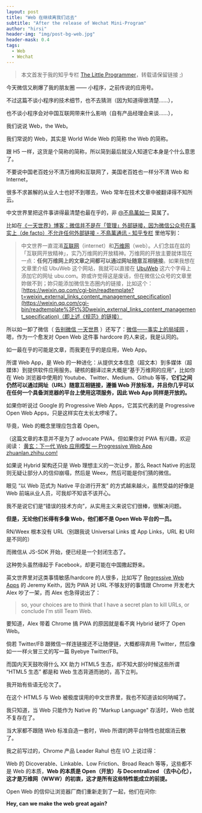 ```yaml
---
layout: post
title: "Web 在继续离我们远去"
subtitle: "After the release of Wechat Mini-Program"
author: "hirsi"
header-img: "img/post-bg-web.jpg"
header-mask: 0.4
tags:
  - Web
  - Wechat
---
```


> 本文首发于我的知乎专栏 [The Little Programmer](https://zhuanlan.zhihu.com/p/22561084)，转载请保留链接 ;)

今天微信又刷爆了我的朋友圈 —— 小程序，之前传说的应用号。

不过这篇不谈小程序的技术细节，也不去猜测（因为知道得很清楚……），

也不谈小程序会对中国互联网带来什么影响（自有产品经理会来谈……），

我们说说 Web，the Web。

我们常说的 Web，其实是 World Wide Web 的简称 the Web 的简称。

跟 H5 一样，这货是个简称的简称，所以简到最后就没人知道它本身是个什么意思了。

不要说中国老百姓分不清万维网和互联网了，美国老百姓也一样分不清 Web 和 Internet，

很多不求甚解的从业人士也好不到哪去，Web 常年在技术文章中被翻译得不知所云。

中文世界里把这件事讲得最清楚也最在乎的，非 [@不鳥萬如一](//www.zhihu.com/people/6bec872206d9884cd9535841b6a1f510) 莫属了。

比如在[《一天世界》博客：微信并不是在「管理」外部链接，因为微信公众号在事实上（de facto）不允许任何外部链接 - 不鳥萬通讯 - 知乎专栏](https://zhuanlan.zhihu.com/p/20747514) 里他写到：

> 中文世界一直混淆[互联网](https://en.wikipedia.org/wiki/Internet)（internet）和[万维网](https://en.wikipedia.org/wiki/World_Wide_Web)（web）。人们念兹在兹的「互联网开放精神」，实乃万维网的开放精神。万维网的开放主要就体现在一点：**任何万维网上的文章之间都可以通过网址随意互相链接**。如果我想在文章里介绍 UbuWeb 这个网站，我就可以直接在 [UbuWeb](https://ubu.com/) 这六个字母上添加它的网址 ubu.com。妳或许觉得这是废话，但在微信公众号的文章里妳做不到；妳只能添加微信生态圈内的链接，比如这个：[https://weixin.qq.com/cgi-bin/readtemplate?t=weixin_external_links_content_management_specification](https://weixin.qq.com/cgi-bin/readtemplate%3Ft%3Dweixin_external_links_content_management_specification)（即上述《规范》的链接）

所以如一卸了微信（ [告别微信 一天世界](https://blog.yitianshijie.net/2016/02/21/byebye-wechat/) ）还写了：[微信——事实上的局域网](https://blog.yitianshijie.net/2015/11/16/wechat-de-facto-lan/) ，嗯，作为一个愈发对 Open Web 这件事 hardcore 的人来说，我是认同的。

如一最在乎的可能是文章，而我更在乎的是应用，Web App。

所谓 Web App，是 Web 的一种进化：从提供文本信息（超文本）到多媒体（超媒体）到提供软件应用服务。硬核的翻译过来大概是“基于万维网的应用”，比如你在 Web 浏览器中使用的 Youtube、Twitter、Medium、Github 等等，**它们之间仍然可以通过网址（URL）随意互相链接，遵循 Web 开放标准，并且你几乎可以在任何一个具备浏览器的平台上使用这项服务，因此 Web App 同样是开放的。**

如果你听说过 Google 的 Progressive Web Apps，它其实代表的是 Progressive Open Web Apps，只是这样实在太长太啰嗦了。

毕竟，Web 的概念里理应包含着 Open。

（这篇文章的本意并不是为了 advocate PWA，但如果你对 PWA 有兴趣，欢迎阅读： [黄玄：下一代 Web 应用模型 — Progressive Web App​zhuanlan.zhihu.com!](https://zhuanlan.zhihu.com/p/25167289)

如果说 Hybrid 架构还只是 Web 理想主义的一次让步，那么 React Native 的出现则无疑让部分人的信仰崩塌，然后是 Weex，然后可能是你们猜的微信。

眼见 “以 Web 范式为 Native 平台进行开发” 的方式越来越火，虽然受益的好像是 Web 前端从业人员，可我却不知该不该开心。

我不是说它们是“错误的技术方向”，从实用主义来说它们很棒，很解决问题。

**但是，无论他们长得有多像 Web，他们都不是 Open Web 平台的一员。**

RN/Weex 根本没有 URL（别跟我说 Universal Links 或 App Links，URL 和 URI 是不同的）

而微信从 JS-SDK 开始，便已经是一个封闭生态了。

这种势头虽然缘起于 Facebook，却更可能在中国撒起野来。

英文世界里对这类事情敏感/hardcore 的人很多，比如写了 [Regressive Web Apps](https://adactio.com/journal/10708) 的 Jeremy Keith，因为 PWA 对 URL 不够友好的事情跟 Chrome 开发老大 Alex 吵了一架，而 Alex 也急得说出了：

> so, your choices are to think that I have a secret plan to kill URLs, or conclude I’m still Team Web.

要知道，Alex 带着 Chrome 搞 PWA 的原因就是看不爽 Hybrid 破坏了 Open Web。

倘若 Twitter/FB 跟微信一样连链接还不让随便链，大概都得弃用 Twitter，然后像如一一样火冒三丈的写一篇 Byebye Twitter/FB。

而国内天天鼓吹得什么 XX 助力 HTML5 生态，却不知大部分时候这些所谓 “HTML5 生态” 都是和 Web 生态背道而驰的，高下立判。

我开始有些语无伦次了。

在这个 HTML5 与 Web 被极度误用的中文世界里，我也不知道该如何呐喊了。

我只知道，当 Web 只能作为 Native 的 "Markup Language" 存活时，Web 也就不复存在了。

当大家都不跟随 Web 标准自造一套时，Web 所谓的跨平台特性也就烟消云散了。

我之前写过的，Chrome 产品 Leader Rahul 也在 I/O 上说过得：

Web 的 Dicoverable、Linkable、Low Friction、Broad Reach 等等，这些都不是 Web 的本质，**Web 的本质是 Open（开放）与 Decentralized （去中心化），这才是万维网（WWW）的初衷，这才是所有这些特性能成立的前提。**

Open Web 的信仰让浏览器厂商们重新走到了一起，他们在问你:

**Hey, can we make the web great again?**
